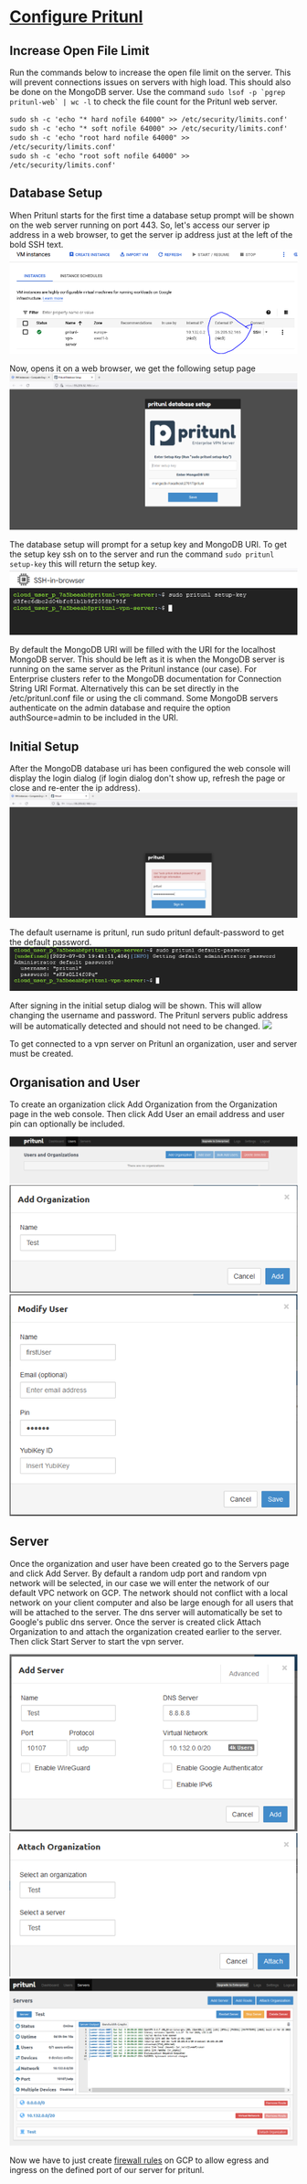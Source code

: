 # [Configure Pritunl](https://docs.pritunl.com/docs/configuration-5)

## Increase Open File Limit

Run the commands below to increase the open file limit on the server. This will prevent connections issues on servers with high load. This should also be done on the MongoDB server. Use the command ```sudo lsof -p `pgrep pritunl-web` | wc -l``` to check the file count for the Pritunl web server.

```shell
sudo sh -c 'echo "* hard nofile 64000" >> /etc/security/limits.conf'
sudo sh -c 'echo "* soft nofile 64000" >> /etc/security/limits.conf'
sudo sh -c 'echo "root hard nofile 64000" >> /etc/security/limits.conf'
sudo sh -c 'echo "root soft nofile 64000" >> /etc/security/limits.conf'
```

## Database Setup

When Pritunl starts for the first time a database setup prompt will be shown on the web server running on port 443.
So, let's access our server ip address in a web browser, to get the server ip address just at the left of the bold SSH text.
![](images/external-ip-address.PNG)

Now, opens it on a web browser, we get the following setup page
![](images/database-setup.PNG)

The database setup will prompt for a setup key and MongoDB URI. 
To get the setup key ssh on to the server and run the command ```sudo pritunl setup-key``` this will return the setup key.
![](images/setup-key.PNG)

By default the MongoDB URI will be filled with the URI for the localhost MongoDB server. 
This should be left as it is when the MongoDB server is running on the same server as the Pritunl instance (our case). 
For Enterprise clusters refer to the MongoDB documentation for Connection String URI Format. 
Alternatively this can be set directly in the /etc/pritunl.conf file or using the cli command.
Some MongoDB servers authenticate on the admin database and require the option authSource=admin to be included in the URI.

## Initial Setup

After the MongoDB database uri has been configured the web console will display the login dialog (if login dialog don't show up, refresh the page or close and re-enter the ip address).
![](images/login.PNG)

The default username is pritunl, run sudo pritunl default-password to get the default password.
![](images/default-password.PNG)

After signing in the initial setup dialog will be shown. 
This will allow changing the username and password. 
The Pritunl servers public address will be automatically detected and should not need to be changed.
![](images/initial-setup)

To get connected to a vpn server on Pritunl an organization, user and server must be created.

## Organisation and User
To create an organization click Add Organization from the Organization page in the web console. 
Then click Add User an email address and user pin can optionally be included.

![](images/organization.PNG)
![](images/organization-add.PNG)
![](images/user-add.PNG)

## Server
Once the organization and user have been created go to the Servers page and click Add Server. 
By default a random udp port and random vpn network will be selected, in our case we will enter the network of our default VPC network on GCP. The network should not conflict with a local network on your client computer and also be large enough for all users that will be attached to the server. 
The dns server will automatically be set to Google's public dns server. 
Once the server is created click Attach Organization to and attach the organization created earlier to the server. 
Then click Start Server to start the vpn server.

![](images/server.PNG)
![](images/server-attach-organization.PNG)
![](images/server-start.PNG)

Now we have to just create [firewall rules](https://github.com/Donutson/VPN-SERVER-PRITUNL/blob/main/04-firewall-rules.md) on GCP to allow egress and ingress on the defined port of our server for pritunl.
